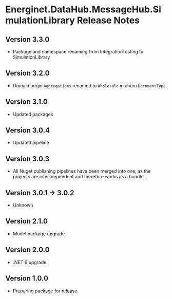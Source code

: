 # Energinet.DataHub.MessageHub.SimulationLibrary Release Notes

## Version 3.3.0

- Package and namespace renaming from IntegrationTesting to SimulationLibrary

## Version 3.2.0

- Domain origin `Aggregations` renamed to `Wholesale` in enum `DocumentType`.

## Version 3.1.0

- Updated packages

## Version 3.0.4

- Updated pipeline

## Version 3.0.3

- All Nuget publishing pipelines have been merged into one, as the projects are inter-dependent and therefore works as a bundle.

## Version 3.0.1 -> 3.0.2

- Unknown

## Version 2.1.0

- Model package upgrade.

## Version 2.0.0

- .NET 6 upgrade.

## Version 1.0.0

- Preparing package for release.
